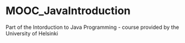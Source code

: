 # MOOC_JavaIntroduction
Part of the Intorduction to Java Programming - course provided by the University of Helsinki
